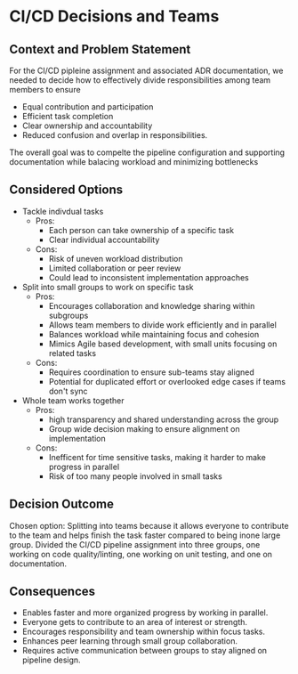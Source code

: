 # CI/CD Decisions and Teams

## Context and Problem Statement

For the CI/CD pipleine assignment and associated ADR documentation, we needed to decide how to effectively divide responsibilities among team members to ensure
- Equal contribution and participation
- Efficient task completion
- Clear ownership and accountability
- Reduced confusion and overlap in responsibilities.

The overall goal was to compelte the pipeline configuration and supporting documentation while balacing workload and minimizing bottlenecks

## Considered Options

* Tackle indivdual tasks
  * Pros:
    * Each person can take ownership of a specific task
    * Clear individual accountability
  * Cons:
    * Risk of uneven workload distribution
    * Limited collaboration or peer review
    * Could lead to inconsistent implementation approaches
* Split into small groups to work on specific task
  * Pros:
    * Encourages collaboration and knowledge sharing within subgroups
    * Allows team members to divide work efficiently and in parallel
    * Balances workload while maintaining focus and cohesion
    * Mimics Agile based development, with small units focusing on related tasks
  * Cons:
    * Requires coordination to ensure sub-teams stay aligned
    * Potential for duplicated effort or overlooked edge cases if teams don't sync
* Whole team works together
  * Pros:
    * high transparency and shared understanding across the group
    * Group wide decision making to ensure alignment on implementation
  * Cons:
    * Inefficent for time sensitive tasks, making it harder to make progress in parallel
    * Risk of too many people involved in small tasks


## Decision Outcome

Chosen option: Splitting into teams because it allows everyone to contribute to the team and helps finish the task faster compared to being inone large group. Divided the CI/CD pipeline assignment into three groups, one working on code quality/linting, one working on unit testing, and one on documentation. 

## Consequences

- Enables faster and more organized progress by working in parallel.
- Everyone gets to contribute to an area of interest or strength.
- Encourages responsibility and team ownership within focus tasks.
- Enhances peer learning through small group collaboration.
- Requires active communication between groups to stay aligned on pipeline design.
  